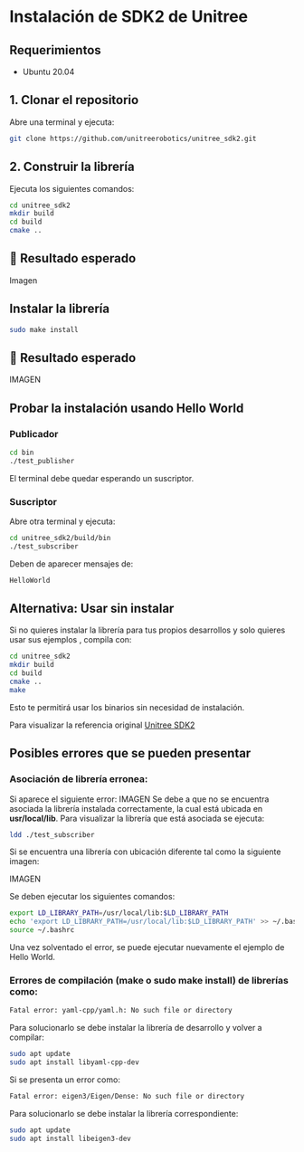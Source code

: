 # Instalación de SDK2 de Unitree  

## Requerimientos  
- Ubuntu 20.04

## 1️. Clonar el repositorio  
Abre una terminal y ejecuta: 
```bash
git clone https://github.com/unitreerobotics/unitree_sdk2.git
```
## 2. Construir la librería
Ejecuta los siguientes comandos:
```bash
cd unitree_sdk2
mkdir build
cd build
cmake ..
```
## 📌 Resultado esperado
Imagen
## Instalar la librería
```bash
sudo make install
```
## 📌 Resultado esperado
IMAGEN
## Probar la instalación usando Hello World
### Publicador
```bash
cd bin
./test_publisher
```
El terminal debe quedar esperando un suscriptor.

### Suscriptor
Abre otra terminal y ejecuta:
```bash
cd unitree_sdk2/build/bin
./test_subscriber
```
Deben de aparecer mensajes de:
```bash
HelloWorld
```
## Alternativa: Usar sin instalar
Si no quieres instalar la librería para tus propios desarrollos y solo quieres usar sus ejemplos , compila con:

```bash
cd unitree_sdk2
mkdir build
cd build
cmake ..
make
```
Esto te permitirá usar los binarios sin necesidad de instalación.

Para visualizar la referencia original [Unitree SDK2](https://github.com/unitreerobotics/unitree_sdk2)

## Posibles errores que se pueden presentar
### Asociación de librería erronea:
Si aparece el siguiente error:
IMAGEN
Se debe a que no se encuentra asociada la librería instalada correctamente, la cual está
ubicada en **usr/local/lib**. Para visualizar la librería que está asociada se ejecuta:
```bash
ldd ./test_subscriber
```
Si se encuentra una librería con ubicación diferente tal como la siguiente
imagen:

IMAGEN

Se deben ejecutar los siguientes comandos:
```bash
export LD_LIBRARY_PATH=/usr/local/lib:$LD_LIBRARY_PATH
echo 'export LD_LIBRARY_PATH=/usr/local/lib:$LD_LIBRARY_PATH' >> ~/.bashrc
source ~/.bashrc
```

Una vez solventado el error, se puede ejecutar nuevamente el ejemplo de Hello World.

### Errores de compilación (make o sudo make install) de librerías como:
```bash
Fatal error: yaml-cpp/yaml.h: No such file or directory
```
Para solucionarlo se debe instalar la librería de desarrollo y volver a compilar:
```bash
sudo apt update
sudo apt install libyaml-cpp-dev
```
Si se presenta un error como:
```bash
Fatal error: eigen3/Eigen/Dense: No such file or directory
```
Para solucionarlo se debe instalar la librería correspondiente:
```bash
sudo apt update
sudo apt install libeigen3-dev
```
